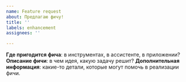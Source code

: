 ```yaml
---
name: Feature request
about: Предлагаю фичу!
title: ''
labels: enhancement
assignees: ''

---
```


**Где пригодится фича**: в инструментах, в ассистенте, в приложении?
**Описание фичи**: в чем идея, какую задачу решит?
**Дополнительная информация**: какие-то детали, которые могут помочь в реализации фичи.

